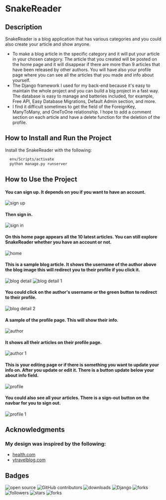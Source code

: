 
# SnakeReader

## Description
SnakeReader is a blog application that has various categories and you could also create your article and show anyone.

- To make a blog article in the specific category and it will put your article in your chosen category. The article that you created will be posted on the home page and it will disappear if there are more than 9 articles that have been released by other authors. You will have also your profile page where you can see all the articles that you made and info about yourself. 
- The Django framework I used for my back-end because it's easy to maintain the whole project and you can build a big project in a fast way. The database is easy to manage and batteries included, for example, Free API, Easy Database Migrations, Default Admin section, and more.
- I find it difficult sometimes to get the field of the ForeignKey, ManyToMany, and OneToOne relationship. I hope to add a comment section on each article and have a delete function for the deletion of the profile.

## How to Install and Run the Project

Install the SnakeReader with the following:

```bash
  env/Scripts/activate
  python manage.py runserver
```

## How to Use the Project
#### You can sign up. It depends on you if you want to have an account.
![sign up](screenshots/sign-up.png?raw=true)
#### Then sign in.
![sign in](screenshots/sign-in.png?raw=true)
#### On this home page appears all the 10 latest articles. You can still explore SnakeReader whether you have an account or not.
![home](screenshots/home.png?raw=true)
#### This is a sample blog article. It shows the username of the author above the blog image this will redirect you to their profile if you click it.
![blog detail](screenshots/blog-detail.png?raw=true)
![blog detail 1](screenshots/blog-detail1.png?raw=true)
#### You could click on the author's username or the green button to redirect to their profile.
![blog detail 2](screenshots/blog-detail2.png?raw=true)
#### A sample of the profile page. This will show their info.
![author](screenshots/author.png?raw=true)
#### It shows all their articles on their profile page.
![author 1](screenshots/author1.png?raw=true)
#### This is your editing page or if there is something you want to update your info on. After you update or edit it. There is a button update below your about info field.
![profile](screenshots/profile.png?raw=true)
#### You could also see all your articles. There is a sign-out button on the navbar for you to sign out.
![profile 1](screenshots/profile1.png?raw=true)

## Acknowledgments
  ### My design was inspired by the following:
- [health.com](https://www.health.com/) 
- [ytravelblog.com](https://www.ytravelblog.com/things-to-do-on-fraser-island/) 
 

## Badges
![open source](https://img.shields.io/badge/Open%20Source-%F0%9F%92%9A-white)
![GitHub contributors](https://img.shields.io/github/contributors/Llanz-dev/SnakeReader)
![downloads](https://img.shields.io/github/downloads/Llanz-dev/SnakeReader/total)
![Django](https://img.shields.io/badge/django-4.1.1-brightgreen)
![forks](https://img.shields.io/github/last-commit/Llanz-dev/SnakeReader)
![followers](https://img.shields.io/github/followers/Llanz-dev?style=social)
![stars](https://img.shields.io/github/stars/Llanz-dev?style=social)
![forks](https://img.shields.io/github/forks/Llanz-dev/SnakeReader?style=social)
